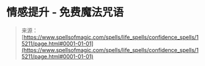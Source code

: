 <!--yml

category: 未分类

date: 2024-06-12 18:54:33

-->

# 情感提升 - 免费魔法咒语

> 来源：[https://www.spellsofmagic.com/spells/life_spells/confidence_spells/15211/page.html#0001-01-01](https://www.spellsofmagic.com/spells/life_spells/confidence_spells/15211/page.html#0001-01-01)
